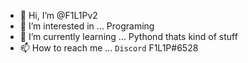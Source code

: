 - 👋 Hi, I’m @F1L1Pv2
- 👀 I’m interested in ... Programing
- 🌱 I’m currently learning ... Pythond thats kind of stuff
- 📫 How to reach me ... `Discord` F1L1P#6528

<!---
F1L1Pv2/F1L1Pv2 is a ✨ special ✨ repository because its `README.md` (this file) appears on your GitHub profile.
You can click the Preview link to take a look at your changes.
--->
